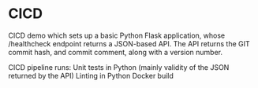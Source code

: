 # CICD
CICD demo which sets up a basic Python Flask application, whose /healthcheck endpoint returns a JSON-based API.  The API returns the GIT commit hash, and commit comment, along with a version number.  

CICD pipeline runs:
  Unit tests in Python (mainly validity of the JSON returned by the API)
  Linting in Python
  Docker build
